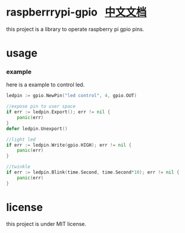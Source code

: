 # raspberrrypi-gpio   [中文文档](https://github.com/chenqinghe/raspberrrypi-gpio/blob/master/READM_ZH.md)

this project is a library to operate raspberry pi gpio pins.


# usage

### example 
here is a example to control led.

```GO
ledpin := gpio.NewPin("led control", 4, gpio.OUT)

//expose pin to user space
if err := ledpin.Export(); err != nil {
	panic(err)
}
defer ledpin.Unexport()

//light led
if err := ledpin.Write(gpio.HIGH); err != nil {
	panic(err)
}

//twinkle
if err := ledpin.Blink(time.Second, time.Second*10); err != nil {
	panic(err)
}
```

# license
this project is under MIT license.
